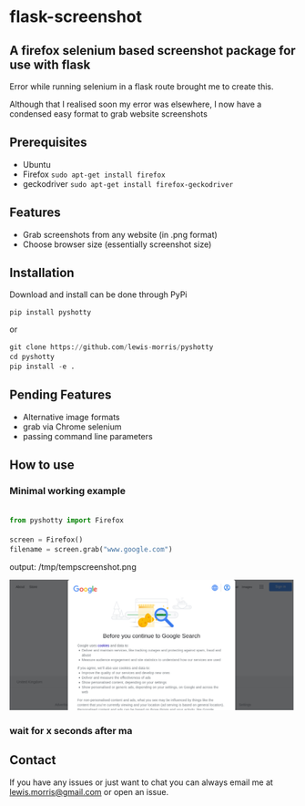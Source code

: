 # flask-screenshot

## A firefox selenium based screenshot package for use with flask  

Error while running selenium in a flask route brought me to create this.

Although that I realised soon my error was elsewhere, I now have a condensed easy format to grab website screenshots

## Prerequisites 

* Ubuntu 
* Firefox   `sudo apt-get install firefox`
* geckodriver `sudo apt-get install firefox-geckodriver`

## Features

* Grab screenshots from any website (in .png format)
* Choose browser size (essentially screenshot size)


## Installation

Download and install can be done through PyPi

```
pip install pyshotty
```
or

```python
git clone https://github.com/lewis-morris/pyshotty
cd pyshotty 
pip install -e .
```

## Pending Features

* Alternative image formats
* grab via Chrome selenium
* passing command line parameters

## How to use

### Minimal working example

```python

from pyshotty import Firefox

screen = Firefox()
filename = screen.grab("www.google.com")

```
output:  /tmp/tempscreenshot.png

![Image](examples/tempscreenshot.png)


### wait for x seconds after ma

## Contact

If you have any issues or just want to chat you can always email me at lewis.morris@gmail.com or open an issue.
